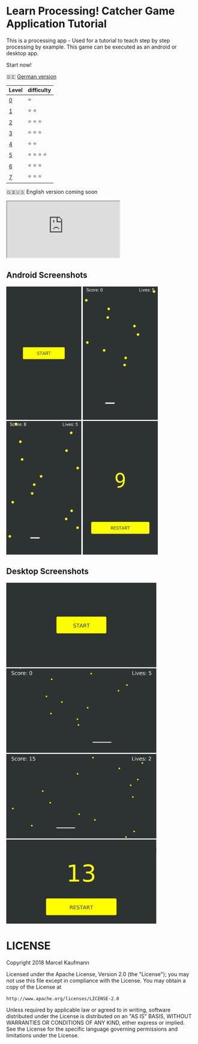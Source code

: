 # Learn Processing! Catcher Game Application Tutorial
This is a processing app - Used for a tutorial to teach step by step processing by example. This game can be executed as an android or desktop app.

Start now!

:de: [German version](https://github.com/Flocksserver/CatcherTutorial/blob/master/tutorial/Level0/Processing_Tutorial_Level_%230-CatcherGameTutorial.md)

|Level|difficulty|
|---|---|
|[0](https://github.com/Flocksserver/CatcherTutorial/blob/master/tutorial/Level0/Processing_Tutorial_Level_%230-CatcherGameTutorial.md)|:star:|
|[1](https://github.com/Flocksserver/CatcherTutorial/blob/master/tutorial/Level1/Processing_Tutorial_Level_%231-CatcherGameTutorial.md)|:star: :star:|
|[2](https://github.com/Flocksserver/CatcherTutorial/blob/master/tutorial/Level2/Processing_Tutorial_Level_%232-CatcherGameTutorial.md)|:star: :star: :star:|
|[3](https://github.com/Flocksserver/CatcherTutorial/blob/master/tutorial/Level3/Processing_Tutorial_Level_%233-CatcherGameTutorial.md)|:star: :star: :star:|
|[4](https://github.com/Flocksserver/CatcherTutorial/blob/master/tutorial/Level4/Processing_Tutorial_Level_%234-CatcherGameTutorial.md)|:star: :star:|
|[5](https://github.com/Flocksserver/CatcherTutorial/blob/master/tutorial/Level5/Processing_Tutorial_Level_%235-CatcherGameTutorial.md)|:star: :star: :star: :star:|
|[6](https://github.com/Flocksserver/CatcherTutorial/blob/master/tutorial/Level6/Processing_Tutorial_Level_%236-CatcherGameTutorial.md)|:star: :star: :star:|
|[7](https://github.com/Flocksserver/CatcherTutorial/blob/master/tutorial/Level7/Processing_Tutorial_Level_%237-CatcherGameTutorial.md)|:star: :star: :star:|

:gb::us: English version coming soon

 <iframe src="https://flocksserver.github.io/CatcherTutorial/docs/catcherJS/?width=400&height=640"></iframe> 

## Android Screenshots
<div>
<img src="https://github.com/Flocksserver/CatcherTutorial/raw/master/screenshots/phone/start.jpg" width="200">
<img src="https://github.com/Flocksserver/CatcherTutorial/raw/master/screenshots/phone/ingame1.jpg" width="200">
<img src="https://github.com/Flocksserver/CatcherTutorial/raw/master/screenshots/phone/ingame2.jpg" width="200">
<img src="https://github.com/Flocksserver/CatcherTutorial/raw/master/screenshots/phone/end.jpg" width="200">
</div>

## Desktop Screenshots
<div>
<img src="https://github.com/Flocksserver/CatcherTutorial/raw/master/screenshots/desktop/start.png" width="400">
<img src="https://github.com/Flocksserver/CatcherTutorial/raw/master/screenshots/desktop/ingame1.png" width="400">
<img src="https://github.com/Flocksserver/CatcherTutorial/raw/master/screenshots/desktop/ingame2.png" width="400">
<img src="https://github.com/Flocksserver/CatcherTutorial/raw/master/screenshots/desktop/end.png" width="400">
</div>

# LICENSE
Copyright 2018 Marcel Kaufmann

Licensed under the Apache License, Version 2.0 (the "License");
you may not use this file except in compliance with the License.
You may obtain a copy of the License at

    http://www.apache.org/licenses/LICENSE-2.0

Unless required by applicable law or agreed to in writing, software
distributed under the License is distributed on an "AS IS" BASIS,
WITHOUT WARRANTIES OR CONDITIONS OF ANY KIND, either express or implied.
See the License for the specific language governing permissions and
limitations under the License.
